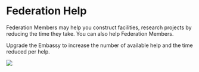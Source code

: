 # Federation Help

 Federation Members may help you construct facilities, research projects by reducing the time they take. You can also help Federation Members.

Upgrade the Embassy to increase the number of available help and the time reduced per help.

![](http://astrokings.s3.amazonaws.com/html/img/help/601_001fedhelp.jpg)